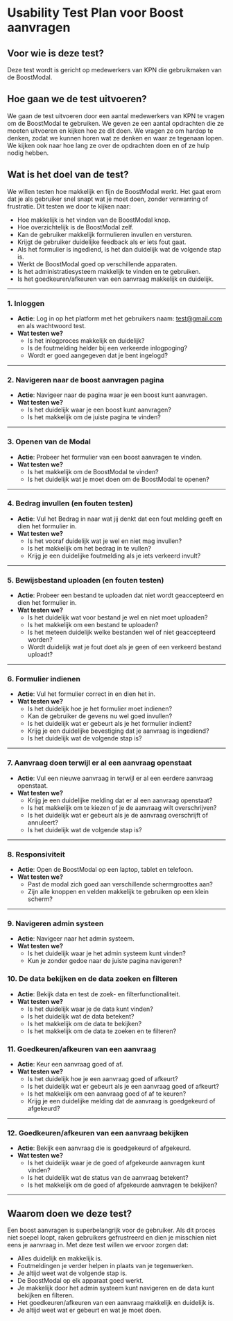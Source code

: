 # **Usability Test Plan voor Boost aanvragen**

## **Voor wie is deze test?**
Deze test wordt is gericht op medewerkers van KPN die gebruikmaken van de BoostModal.

## **Hoe gaan we de test uitvoeren?**
We gaan de test uitvoeren door een aantal medewerkers van KPN te vragen om de BoostModal te gebruiken. We geven ze een aantal opdrachten die ze moeten uitvoeren en kijken hoe ze dit doen. We vragen ze om hardop te denken, zodat we kunnen horen wat ze denken en waar ze tegenaan lopen. We kijken ook naar hoe lang ze over de opdrachten doen en of ze hulp nodig hebben.

## **Wat is het doel van de test?**
We willen testen hoe makkelijk en fijn de BoostModal werkt. Het gaat erom dat je als gebruiker snel snapt wat je moet doen, zonder verwarring of frustratie. Dit testen we door te kijken naar:
- Hoe makkelijk is het vinden van de BoostModal knop.
- Hoe overzichtelijk is de BoostModal zelf.
- Kan de gebruiker makkelijk formulieren invullen en versturen.
- Krijgt de gebruiker duidelijke feedback als er iets fout gaat.
- Als het formulier is ingediend, is het dan duidelijk wat de volgende stap is.
- Werkt de BoostModal goed op verschillende apparaten.
- Is het administratiesysteem makkelijk te vinden en te gebruiken.
- Is het goedkeuren/afkeuren van een aanvraag makkelijk en duidelijk.

---

### **1. Inloggen**
- **Actie**: Log in op het platform met het gebruikers naam: test@gmail.com en als wachtwoord test.
- **Wat testen we?**
    - Is het inlogproces makkelijk en duidelijk?
    - Is de foutmelding helder bij een verkeerde inlogpoging?
    - Wordt er goed aangegeven dat je bent ingelogd?

---

### **2. Navigeren naar de boost aanvragen pagina**
- **Actie**: Navigeer naar de pagina waar je een boost kunt aanvragen.
- **Wat testen we?**
    - Is het duidelijk waar je een boost kunt aanvragen?
    - Is het makkelijk om de juiste pagina te vinden?

---

### **3. Openen van de Modal**
- **Actie**: Probeer het formulier van een boost aanvragen te vinden.
- **Wat testen we?**
    - Is het makkelijk om de BoostModal te vinden?
    - Is het duidelijk wat je moet doen om de BoostModal te openen?

---

### **4. Bedrag invullen (en fouten testen)**
- **Actie**: Vul het Bedrag in naar wat jij denkt dat een fout melding geeft en dien het formulier in.
- **Wat testen we?**
    - Is het vooraf duidelijk wat je wel en niet mag invullen?
    - Is het makkelijk om het bedrag in te vullen?
    - Krijg je een duidelijke foutmelding als je iets verkeerd invult?

---

### **5. Bewijsbestand uploaden (en fouten testen)**
- **Actie**: Probeer een bestand te uploaden dat niet wordt geaccepteerd en dien het formulier in.
- **Wat testen we?**
    - Is het duidelijk wat voor bestand je wel en niet moet uploaden?
    - Is het makkelijk om een bestand te uploaden?
    - Is het meteen duidelijk welke bestanden wel of niet geaccepteerd worden?
    - Wordt duidelijk wat je fout doet als je geen of een verkeerd bestand uploadt?

---

### **6. Formulier indienen**
- **Actie**: Vul het formulier correct in en dien het in.
- **Wat testen we?**
    - Is het duidelijk hoe je het formulier moet indienen?
    - Kan de gebruiker de gevens nu wel goed invullen?
    - Is het duidelijk wat er gebeurt als je het formulier indient?
    - Krijg je een duidelijke bevestiging dat je aanvraag is ingediend?
    - Is het duidelijk wat de volgende stap is?

---

### **7. Aanvraag doen terwijl er al een aanvraag openstaat**
- **Actie**: Vul een nieuwe aanvraag in terwijl er al een eerdere aanvraag openstaat.
- **Wat testen we?**
    - Krijg je een duidelijke melding dat er al een aanvraag openstaat?
    - Is het makkelijk om te kiezen of je de aanvraag wilt overschrijven?
    - Is het duidelijk wat er gebeurt als je de aanvraag overschrijft of annuleert?
    - Is het duidelijk wat de volgende stap is?

---

### **8. Responsiviteit**
- **Actie**: Open de BoostModal op een laptop, tablet en telefoon.
- **Wat testen we?**
    - Past de modal zich goed aan verschillende schermgroottes aan?
    - Zijn alle knoppen en velden makkelijk te gebruiken op een klein scherm?

---

### **9. Navigeren admin systeen**
- **Actie**: Navigeer naar het admin systeem.
- **Wat testen we?**
    - Is het duidelijk waar je het admin systeem kunt vinden?
    - Kun je zonder gedoe naar de juiste pagina navigeren?

### **10. De data bekijken en de data zoeken en filteren**
- **Actie**: Bekijk data en test de zoek- en filterfunctionaliteit.
- **Wat testen we?**
    - Is het duidelijk waar je de data kunt vinden?
    - Is het duidelijk wat de data betekent?
    - Is het makkelijk om de data te bekijken?
    - Is het makkelijk om de data te zoeken en te filteren?

### **11. Goedkeuren/afkeuren van een aanvraag**
- **Actie**: Keur een aanvraag goed of af.
- **Wat testen we?**
    - Is het duidelijk hoe je een aanvraag goed of afkeurt?
    - Is het duidelijk wat er gebeurt als je een aanvraag goed of afkeurt?
    - Is het makkelijk om een aanvraag goed of af te keuren?
    - Krijg je een duidelijke melding dat de aanvraag is goedgekeurd of afgekeurd?

---

### **12. Goedkeuren/afkeuren van een aanvraag bekijken**
- **Actie**: Bekijk een aanvraag die is goedgekeurd of afgekeurd.
- **Wat testen we?**
    - Is het duidelijk waar je de goed of afgekeurde aanvragen kunt vinden?
    - Is het duidelijk wat de status van de aanvraag betekent?
    - Is het makkelijk om de goed of afgekeurde aanvragen te bekijken?

---

## **Waarom doen we deze test?**
Een boost aanvragen is superbelangrijk voor de gebruiker. Als dit proces niet soepel loopt, raken gebruikers gefrustreerd en dien je misschien niet eens je aanvraag in. Met deze test willen we ervoor zorgen dat:
- Alles duidelijk en makkelijk is.
- Foutmeldingen je verder helpen in plaats van je tegenwerken.
- Je altijd weet wat de volgende stap is.
- De BoostModal op elk apparaat goed werkt.
- Je makkelijk door het admin systeem kunt navigeren en de data kunt bekijken en filteren.
- Het goedkeuren/afkeuren van een aanvraag makkelijk en duidelijk is.
- Je altijd weet wat er gebeurt en wat je moet doen.